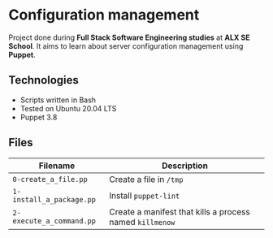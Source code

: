 # Configuration management
Project done during **Full Stack Software Engineering studies** at **ALX SE School**. It aims to learn about server configuration management using **Puppet**.

## Technologies
* Scripts written in Bash 
* Tested on Ubuntu 20.04 LTS
* Puppet 3.8

## Files

| Filename | Description |
| -------- | ----------- |
| `0-create_a_file.pp` | Create a file in `/tmp` |
| `1-install_a_package.pp` | Install `puppet-lint` |
| `2-execute_a_command.pp` | Create a manifest that kills a process named `killmenow` |

